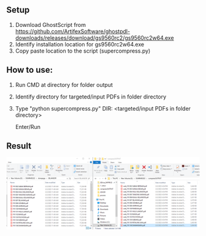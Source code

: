 ## Setup
1. Download GhostScript from https://github.com/ArtifexSoftware/ghostpdl-downloads/releases/download/gs9560rc2/gs9560rc2w64.exe
2. Identify installation location for gs9560rc2w64.exe
3. Copy paste location to the script (supercompress.py)

## How to use:
1. Run CMD at directory for folder output 
2. Identify directory for targeted/input PDFs in folder directory
3. Type "python supercompress.py"
    DIR:
    <targeted/input PDFs in folder directory>
    
    Enter/Run
    
## Result
![BeforeAfterCompress](https://raw.githubusercontent.com/booluckgmie/training/main/generate%20book/supercompressPDF/beforeAfter_compress.PNG "bfAfter compression")
